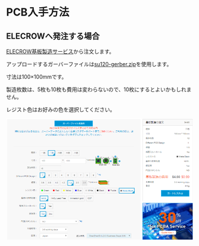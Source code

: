 # PCB入手方法

## ELECROWへ発注する場合
[ELECROW基板製造サービス](https://www.elecrow.com/pcb-manufacturing.html)から注文します。

アップロードするガーバーファイルは[su120-gerber.zip](https://github.com/e3w2q/su120-keyboard/blob/master/su120-gerber.zip?raw=true)を使用します。

寸法は100×100mmです。

製造枚数は、5枚も10枚も費用は変わらないので、10枚にするとよいかもしれません。

レジスト色はお好みの色を選択してください。

![Elecrow](elecrow.png?raw=true)



